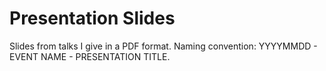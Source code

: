 # Presentation Slides
Slides from talks I give in a PDF format. Naming convention: YYYYMMDD - EVENT NAME - PRESENTATION TITLE.

